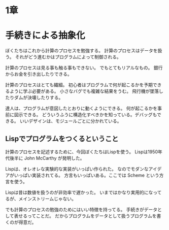 1章
===

手続きによる抽象化
==================

ぼくたちはこれから計算のプロセスを勉強する。
計算のプロセスはデータを扱う。
それがどう進むかはプログラムによって制御される。

計算のプロセスは見る事も触る事もできない。
でもとてもリアルなもの。
銀行からお金を引き出したりできる。

計算のプロセスはとても繊細。
初心者はプログラムで何が起こるかを予期できるように学ぶ必要がある。
小さなバグでも複雑な結果をうむ。
飛行機が墜落したりダムが決壊したりする。

達人は、プログラムが意図したとおりに動くようにできる。
何が起こるかを事前に図示できる。
どういうふうに構造化すべきかを知っている。デバッグもできる。
いいデザインは、モジュールごとに分かれている。

Lispでプログラムをつくるということ
----------------------------------

計算のプロセスを記述するために、今回ぼくたちはLispを使う。
Lispは1950年代後半に John McCarthy が発明した。

Lispは、オレオレな実験的な実装がいっぱい作られた。
なのでモダンなアイデアがいっぱい実装されてる。
方言もいっぱいある。ここでは Scheme という方言を使う。

Lispは昔は数値を扱うのが非効率で遅かった。
いまではかなり実用的になってるが、メインストリームじゃない。

でも計算のプロセスの勉強のためにはいい特徴を持ってる。
手続きがデータとして表せるってことだ。
だからプログラムをデータとして扱うプログラムを書くのが得意だ。
